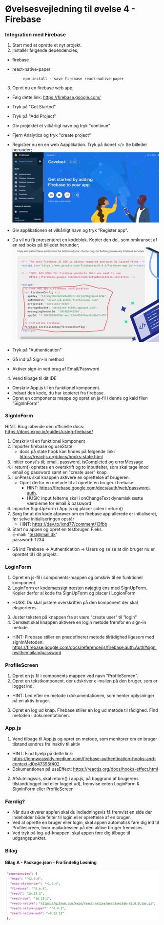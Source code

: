 <h1> Øvelsesvejledning til øvelse 4 - Firebase </h1>

<h3> Integration med Firebase</h3>

1. Start med at oprette et nyt projekt.<br/>
2. Installér følgende dependencies;
-   firebase
-   react-native-paper
   

    
             npm install --save firebase react-native-paper

3. Opret nu en firebase web app;
- Følg dette link: https://firebase.google.com/
- Tryk på "Get Started"
- Tryk på "Add Project"
- Giv projektet et vilkårligt navn og tryk "continue"
- Fjern Analytics og tryk "create project"
- Registrer nu en en web Aapplikation. Tryk på ikonet </> Se billeder herunder;
![img_1.png](img_1.png)
  
- Giv applikationen et vilkårligt navn og tryk "Register app".
- Du vil nu få præsenteret en kodeblok. Kopier den del, som omkranset af en rød boks på billedet herunder; 
![img_2.png](img_2.png)
  
- Tryk på "Authentication"
- Gå ind på Sign-in method
- Aktiver sign-in ved brug af Email/Password
  
4. Vend tilbage til dit IDE
- Omskriv App.js til en funktionel komponent. 
- Indsæt den kode, du har kopieret fra firebase. 
- Opret en components mappe og opret en js-fil i denne og kald filen "SignInForm"

<h3> SignInForm </h3>

HINT: Brug løbende den officielle docs:<br/> https://docs.expo.io/guides/using-firebase/

1. Omskriv til en funktionel komponent 
2. importer firebase og useState
   - docs på state hook kan findes på følgende link: https://reactjs.org/docs/hooks-state.html
3. Initier const's til; email, password, isCompleted og errorMessage
4. i return() oprettes en overskrift og to inputfelter, som skal tage imod email og password samt en "create user" knap.
5. i onPress skal knappen aktivere en oprettelse af brugeren.
   - Opret derfor en metode til at oprette en bruger i firebase
      - HINT: https://firebase.google.com/docs/auth/web/password-auth.  
      - HUSK: Input felterne skal i onChangeText dynamisk sætte værdierne for email & password
6. Importer SignUpForm i App.js og placer siden i return()
7. Sørg for at din kode afprøver om en firebase app allerede er initialiseret, før selve initialiseringen opstår
   - HINT: https://dev.to/lxnd77/comment/13fbb
8. Start nu appen og opret en testbruger. F.eks.<br/>E-mail: "test@mail.dk"<br/> password: 1234
- Gå ind Firebase -> Authentication -> Users og se se at din bruger nu er oprettet til i dit projekt. 

<h3> LoginForm </h3>

1. Opret en js-fil i components-mappen og omskriv til en funktionel komponent.
2. LoginForm er kodemæssigt næsten nøjagtig ens med SignUpForm. Kopier derfor al kode fra SignUpForm og placer i LogionForm 
- HUSK: Du skal justere overskriften på den komponent der skal eksporteres
3. Juster teksten på knappen fra at være "create user" til "login"
4. Dernæst skal knappen aktivere en login metode fremfor en sign-in metode.
- HINT: Firebase stiller en prædefineret metode tilrådighed ligesom med signInMetoden:<br/> https://firebase.google.com/docs/reference/js/firebase.auth.Auth#signinwithemailandpassword

<h3> ProfileScreen </h3>

1. Opret en js.fil i components mappen ved navn "ProfileScreen".
2. Opret en tekstkomponent, der udskriver e-mailen på den bruger, som er logget ind. 
-  HINT: Led efter en metode i dokumentationen, som henter oplysninger på en aktiv bruger. 
3. Opret en log ud knap. Firebase stiller en log ud metode til rådighed. Find metoden i dokumentationen.

<h3> App.js </h3>

1. Vend tilbage til App.js og opret en metode, som monitorer om en bruger tilstand ændres fra inaktiv til aktiv
- HINT: Find hjælp på dette link: https://johnwcassidy.medium.com/firebase-authentication-hooks-and-context-d0e47395f402
- Dokumentionen på useEffect: https://reactjs.org/docs/hooks-effect.html
2. Afslutningsvis, skal return() i app.js, på baggrund af brugerens tilstand(logget ind eller logget ud), fremvise enten LoginForm & SignInForm eller ProfileScreen

<h3> Færdig?</h3>

- Når du aktiverer app'en skal du indledningsvis få fremvist en side der indeholder både felter til login eller oprettelse af en bruger. 
- Ved at oprette en bruger eller login, skal appen automatisk føre dig ind til Profilescreen, hvor mailadressen på den aktive bruger fremvises. 
- Ved tryk på log-ud-knappen, skal appen føre dig tilbage til udgangspunktet.

<h3>Bilag</h3>

<h4>Bilag A - Package.json - Fra Endelig Løsning </h3>

![img_3.png](img_3.png)



